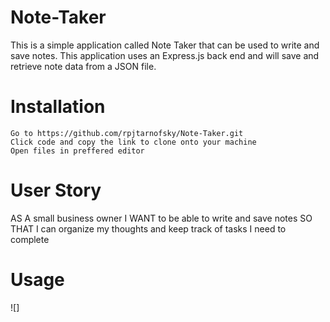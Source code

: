 # Note-Taker
This is a simple application called Note Taker that can be used to write and save notes. This application uses an Express.js back end and will save and retrieve note data from a JSON file.

# Installation
    Go to https://github.com/rpjtarnofsky/Note-Taker.git
    Click code and copy the link to clone onto your machine
    Open files in preffered editor

# User Story

AS A small business owner
I WANT to be able to write and save notes
SO THAT I can organize my thoughts and keep track of tasks I need to complete

# Usage
![] 